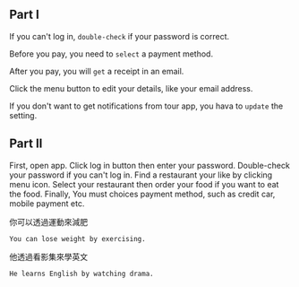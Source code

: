 ## Part I
If you can't log in, `double-check` if your password is correct.

Before you pay, you need to `select` a payment method.

After you pay, you will `get` a receipt in an email.

Click the menu button to edit your details, like your email address.

If you don't want to get notifications from tour app, you hava to `update` the setting.

## Part II
First, open app. Click log in button then enter your password. Double-check your password if you can't log in. Find a restaurant your like by clicking menu icon. Select your restaurant then order your food if you want to eat the food. Finally, You must choices payment method, such as credit car, mobile payment etc.


你可以透過運動來減肥
```
You can lose weight by exercising.
```
他透過看影集來學英⽂
```
He learns English by watching drama.
```
